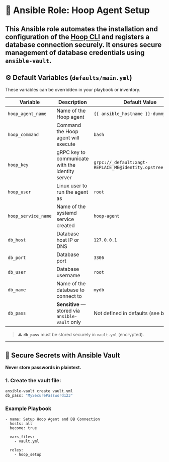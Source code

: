 # 🎯 Ansible Role: Hoop Agent Setup

This Ansible role automates the installation and configuration of the [Hoop CLI](https://hoop.dev) and registers a database connection securely. It ensures secure management of database credentials using `ansible-vault`.
---

## ⚙️ Default Variables (`defaults/main.yml`)

These variables can be overridden in your playbook or inventory.

| Variable              | Description                                           | Default Value                                                      |
|-----------------------|-------------------------------------------------------|--------------------------------------------------------------------|
| `hoop_agent_name`     | Name of the Hoop agent                                | `{{ ansible_hostname }}-dummy-agent`                              |
| `hoop_command`        | Command the Hoop agent will execute                   | `bash`                                                             |
| `hoop_key`            | gRPC key to communicate with the identity server      | `grpc://_default:xagt-REPLACE_ME@identity.opstree.dev:8010`      |
| `hoop_user`           | Linux user to run the agent as                        | `root`                                                             |
| `hoop_service_name`   | Name of the systemd service created                   | `hoop-agent`                                                       |
| `db_host`             | Database host IP or DNS                              | `127.0.0.1`                                                        |
| `db_port`             | Database port                                         | `3306`                                                             |
| `db_user`             | Database username                                     | `root`                                                             |
| `db_name`             | Name of the database to connect to                    | `mydb`                                                             |
| `db_pass`             | **Sensitive** — stored via `ansible-vault` only       | Not defined in defaults (see below)                               |

> ⚠️ **`db_pass`** must be stored securely in `vault.yml` (encrypted).

---

## 🔐 Secure Secrets with Ansible Vault

**Never store passwords in plaintext.**

### 1. Create the vault file:

```bash
ansible-vault create vault.yml
db_pass: "MySecurePassword123"
```
### Example Playbook

```
- name: Setup Hoop Agent and DB Connection
  hosts: all
  become: true

  vars_files:
    - vault.yml

  roles:
    - hoop_setup
```



